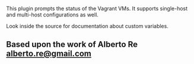 This plugin prompts the status of the Vagrant VMs. It supports single-host and
multi-host configurations as well.

Look inside the source for documentation about custom variables.

## Based upon the work of Alberto Re <alberto.re@gmail.com>
